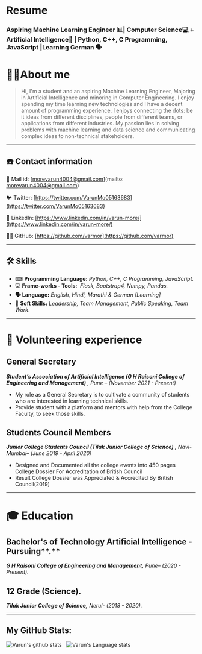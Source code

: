 # Resume

### Aspiring Machine Learning Engineer 📊| Computer Science💻 + Artificial Intelligence🧠 | Python, C++, C Programming, JavaScript |Learning German 🗣

# 👨‍💼About me

> Hi, I'm a student and an aspiring Machine Learning Engineer, Majoring in Artificial Intelligence and minoring in Computer Engineering. I enjoy spending my time learning new technologies and I have a decent amount of programming experience. I enjoys connecting the dots: be it ideas from different disciplines, people from different teams, or applications from different industries. My passion lies in solving problems with machine learning and data science and communicating complex ideas to non-technical stakeholders.

---

## ☎️ Contact information

📧 Mail id: [morevarun4004@gmail.com](mailto: morevarun4004@gmail.com)

🐦 Twitter: [https://twitter.com/VarunMo05163683](https://twitter.com/VarunMo05163683)

🔗 LinkedIn: [https://www.linkedin.com/in/varun-more/](https://www.linkedin.com/in/varun-more/)

👨‍💻 GitHub: [https://github.com/varmor](https://github.com/varmor)

---

## 🛠 Skills

- ⌨ **Programming Language:** _Python, C++, C Programming, JavaScript._
- 💻 **Frame-works - Tools:**  *Flask, Bootstrap4, Numpy, Pandas.*
- **🗣 Language:** _English, Hindi, Marathi & German [Learning]_
- 🤝 **Soft Skills:** _Leadership, Team Management, Public Speaking, Team Work_.

---

# **🔬** Volunteering experience

## General Secretary

_**Student’s Association of Artificial Intelligence (G H Raisoni College of Engineering and Management)** , Pune – (November 2021 - Present)_

- My role as a General Secretary is to cultivate a community of students who are interested in learning technical skills.
- Provide student with a platform and mentors with help from the College Faculty, to seek those skills.

## **Students Council Members**

_**Junior College Students Council (Tilak Junior College of Science)** , Navi-Mumbai– (June 2019 - April 2020)_

- Designed and Documented all the college events into 450 pages College Dossier For Accreditation of British Council
- Result College Dossier was Appreciated & Accredited By British Council(2019)

---

# 🎓 Education

## **Bachelor's of Technology Artificial Intelligence -** Pursuing**.**

_**G H Raisoni College of Engineering and Management,** Pune– (2020 - Present)._

## **12 Grade (Science).**

_**Tilak Junior College of Science,** Nerul- (2018 - 2020)._

---

## My GitHub Stats:

![Varun's github stats](https://github-readme-stats.vercel.app/api?username=varmor&show_icons=true&hide_border=true)&nbsp;&nbsp;
![Varun's Language stats](https://github-readme-stats-eight-theta.vercel.app/api/top-langs/?username=varmor&layout=compact&langs_count=8&hide_border=true)

